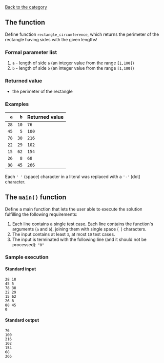 [Back to the category](./README.md)

## The function

Define function `rectangle_circumference`, which returns the perimeter of the rectangle having sides with the given lengths!


### Formal parameter list

1. `a` - length of side `a` (an integer value from the range `[1,100]`)
2. `b` - length of side `b` (an integer value from the range `[1,100]`)

### Returned value

* the perimeter of the rectangle

### Examples

| `a` | `b` | Returned value | 
| ---: | ---: | :-- | 
| `28` | `10` | `76` | 
| `45` | `5` | `100` | 
| `78` | `30` | `216` | 
| `22` | `29` | `102` | 
| `15` | `62` | `154` | 
| `26` | `8` | `68` | 
| `88` | `45` | `266` | 

Each `' '` (space) character in a literal was replaced with a  `'·'` (dot) character.

## The `main()` function

Define a main function that lets the user able to execute the solution fulfilling the following requirements:

1. Each line contains a single test case. Each line contains the function's arguments (`a` and `b`), joining them with single space (` `) characters.
1. The input contains at least `3`, at most `10` test cases.
1. The input is terminated with the following line (and it should not be processed): `"0"`

### Sample execution

#### Standard input

```
28 10
45 5
78 30
22 29
15 62
26 8
88 45
0
```

#### Standard output

```
76
100
216
102
154
68
266
```